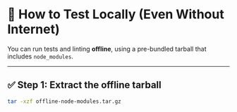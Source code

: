 # 🧪 How to Test Locally (Even Without Internet)

You can run tests and linting **offline**, using a pre-bundled tarball that includes `node_modules`.

---

## ✅ Step 1: Extract the offline tarball

```bash
tar -xzf offline-node-modules.tar.gz
